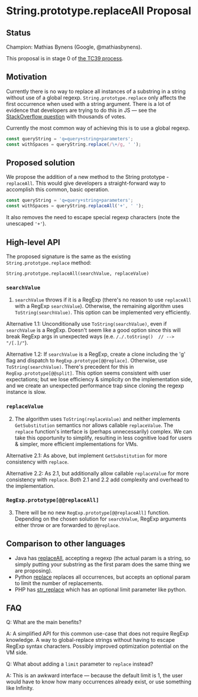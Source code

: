 # String.prototype.replaceAll Proposal

## Status

Champion: Mathias Bynens (Google, @mathiasbynens).

This proposal is in stage 0 of [the TC39 process](https://tc39.github.io/process-document/).


## Motivation

Currently there is no way to replace all instances of a substring in a string without use of a global regexp.
`String.prototype.replace` only affects the first occurrence when used with a string argument. There is a lot of evidence that developers are trying to do this in JS — see the [StackOverflow question](https://stackoverflow.com/questions/1144783/how-to-replace-all-occurrences-of-a-string-in-javascript) with thousands of votes.

Currently the most common way of achieving this is to use a global regexp.

```js
const queryString = 'q=query+string+parameters';
const withSpaces = queryString.replace(/\+/g, ' ');
```

## Proposed solution

We propose the addition of a new method to the String prototype - `replaceAll`. This would give developers a straight-forward way to accomplish this common, basic operation.

```js
const queryString = 'q=query+string+parameters';
const withSpaces = queryString.replaceAll('+', ' ');
```

It also removes the need to escape special regexp characters (note the unescaped `'+'`).

## High-level API

The proposed signature is the same as the existing `String.prototype.replace` method:

`String.prototype.replaceAll(searchValue, replaceValue)`

### `searchValue`

1. `searchValue` throws if it is a RegExp (there's no reason to use `replaceAll` with a RegExp `searchValue`). Otherwise, the remaining algorithm uses `ToString(searchValue)`. This option can be implemented very efficiently.

Alternative 1.1: Unconditionally use `ToString(searchValue)`, even if `searchValue` is a RegExp. Doesn't seem like a good option since this will break RegExp args in unexpected ways (e.e. `/./.toString()  // --> "/[.]/"`).

Alternative 1.2: If `searchValue` is a RegExp, create a clone including the 'g' flag and dispatch to `RegExp.prototype[@@replace]`. Otherwise, use `ToString(searchValue)`. There's precedent for this in `RegExp.prototype[@@split]`. This option seems consistent with user expectations; but we lose efficiency & simplicity on the implementation side, and we create an unexpected performance trap since cloning the regexp instance is slow.

### `replaceValue`

2. The algorithm uses `ToString(replaceValue)` and neither implements `GetSubstitution` semantics nor allows callable `replaceValue`. The `replace` function's interface is (perhaps unnecessarily) complex. We can take this opportunity to simplify, resulting in less cognitive load for users & simpler, more efficient implementations for VMs.

Alternative 2.1: As above, but implement `GetSubstitution` for more consistency with `replace`.

Alternative 2.2: As 2.1, but additionally allow callable `replaceValue` for more consistency with `replace`. Both 2.1 and 2.2 add complexity and overhead to the implementation.

### `RegExp.prototype[@@replaceAll]`

3. There will be no new `RegExp.prototype[@@replaceAll]` function. Depending on the chosen solution for `searchValue`, RegExp arguments either throw or are forwarded to `@@replace`.

## Comparison to other languages

* Java has [replaceAll](https://docs.oracle.com/javase/7/docs/api/java/lang/String.html#replaceAll(java.lang.String,%20java.lang.String)), accepting a regexp (the actual param is a string, so simply putting your substring as the first param does the same thing we are proposing).
* Python [replace](https://www.tutorialspoint.com/python/string_replace.htm) replaces all occurrences, but accepts an optional param to limit the number of replacements.
* PHP has [str_replace](http://php.net/manual/en/function.str-replace.php) which has an optional limit parameter like python.


## FAQ

Q: What are the main benefits? 

A: A simplified API for this common use-case that does not require RegExp knowledge. A way to global-replace strings without having to escape RegExp syntax characters. Possibly improved optimization potential on the VM side.

Q: What about adding a `limit` parameter to `replace` instead?

A: This is an awkward interface — because the default limit is 1, the user would have to know how many occurrences already exist, or use something like Infinity.
